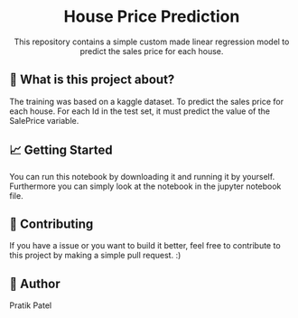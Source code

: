 <h1 align="center">House Price Prediction</h1>

<p align="center">
This repository contains a simple custom made linear regression model to predict the sales price for each house.
</p>

## 🤔 What is this project about?

 The training was based on a kaggle dataset. To predict the sales price for each house. For each Id in the test set, it must predict the value of the SalePrice variable. 
 
 ## 📈 Getting Started

You can run this notebook by downloading it and running it by yourself.
Furthermore you can simply look at the notebook in the jupyter notebook file.

## 🤝 Contributing
If you have a issue or you want to build it better, feel free to contribute to this project by making a simple pull request. :)

## 🤠 Author
Pratik Patel
